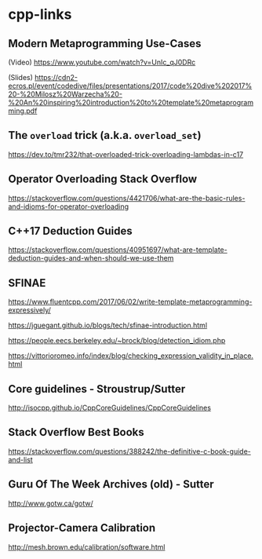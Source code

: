 # cpp-links

## Modern Metaprogramming Use-Cases 

(Video)
https://www.youtube.com/watch?v=UnIc_qJ0DRc

(Slides)
https://cdn2-ecros.pl/event/codedive/files/presentations/2017/code%20dive%202017%20-%20Milosz%20Warzecha%20-%20An%20inspiring%20introduction%20to%20template%20metaprogramming.pdf

## The `overload` trick (a.k.a. `overload_set`)
https://dev.to/tmr232/that-overloaded-trick-overloading-lambdas-in-c17

## Operator Overloading Stack Overflow

https://stackoverflow.com/questions/4421706/what-are-the-basic-rules-and-idioms-for-operator-overloading

## C++17 Deduction Guides

https://stackoverflow.com/questions/40951697/what-are-template-deduction-guides-and-when-should-we-use-them


## SFINAE
https://www.fluentcpp.com/2017/06/02/write-template-metaprogramming-expressively/

https://jguegant.github.io/blogs/tech/sfinae-introduction.html

https://people.eecs.berkeley.edu/~brock/blog/detection_idiom.php

https://vittorioromeo.info/index/blog/checking_expression_validity_in_place.html



## Core guidelines - Stroustrup/Sutter
http://isocpp.github.io/CppCoreGuidelines/CppCoreGuidelines

## Stack Overflow Best Books
https://stackoverflow.com/questions/388242/the-definitive-c-book-guide-and-list

## Guru Of The Week Archives (old) - Sutter
http://www.gotw.ca/gotw/



## Projector-Camera Calibration
http://mesh.brown.edu/calibration/software.html
